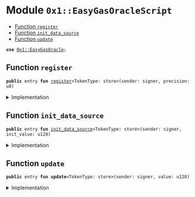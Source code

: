 
<a name="0x1_EasyGasOracleScript"></a>

# Module `0x1::EasyGasOracleScript`



-  [Function `register`](#0x1_EasyGasOracleScript_register)
-  [Function `init_data_source`](#0x1_EasyGasOracleScript_init_data_source)
-  [Function `update`](#0x1_EasyGasOracleScript_update)


<pre><code><b>use</b> <a href="EasyGas.md#0x1_EasyGasOracle">0x1::EasyGasOracle</a>;
</code></pre>



<a name="0x1_EasyGasOracleScript_register"></a>

## Function `register`



<pre><code><b>public</b> entry <b>fun</b> <a href="EasyGas.md#0x1_EasyGasOracleScript_register">register</a>&lt;TokenType: store&gt;(sender: signer, precision: u8)
</code></pre>



<details>
<summary>Implementation</summary>


<pre><code><b>public</b> entry <b>fun</b> <a href="EasyGas.md#0x1_EasyGasOracleScript_register">register</a>&lt;TokenType: store&gt;(sender: signer, precision: u8) {
    <a href="EasyGas.md#0x1_EasyGasOracle_register">EasyGasOracle::register</a>&lt;TokenType&gt;(&sender, precision)
}
</code></pre>



</details>

<a name="0x1_EasyGasOracleScript_init_data_source"></a>

## Function `init_data_source`



<pre><code><b>public</b> entry <b>fun</b> <a href="EasyGas.md#0x1_EasyGasOracleScript_init_data_source">init_data_source</a>&lt;TokenType: store&gt;(sender: signer, init_value: u128)
</code></pre>



<details>
<summary>Implementation</summary>


<pre><code><b>public</b> entry <b>fun</b> <a href="EasyGas.md#0x1_EasyGasOracleScript_init_data_source">init_data_source</a>&lt;TokenType: store&gt;(sender: signer, init_value: u128) {
    <a href="EasyGas.md#0x1_EasyGasOracle_init_data_source">EasyGasOracle::init_data_source</a>&lt;TokenType&gt;(&sender,init_value);
}
</code></pre>



</details>

<a name="0x1_EasyGasOracleScript_update"></a>

## Function `update`



<pre><code><b>public</b> entry <b>fun</b> <b>update</b>&lt;TokenType: store&gt;(sender: signer, value: u128)
</code></pre>



<details>
<summary>Implementation</summary>


<pre><code><b>public</b> entry <b>fun</b> <b>update</b>&lt;TokenType: store&gt;(sender: signer, value: u128) {
    <a href="EasyGas.md#0x1_EasyGasOracle_update">EasyGasOracle::update</a>&lt;TokenType&gt;(&sender,value)
}
</code></pre>



</details>
